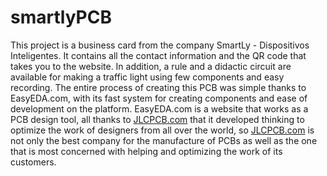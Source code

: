 # smartlyPCB
This project is a business card from the company SmartLy - Dispositivos Inteligentes. It contains all the contact information and the QR code that takes you to the website. In addition, a rule and a didactic circuit are available for making a traffic light using few components and easy recording. The entire process of creating this PCB was simple thanks to EasyEDA.com, with its fast system for creating components and ease of development on the platform. EasyEDA.com is a website that works as a PCB design tool, all thanks to [JLCPCB.com](https://jlcpcb.com/) that it developed thinking to optimize the work of designers from all over the world, so [JLCPCB.com](https://jlcpcb.com/) is not only the best company for the manufacture of PCBs as well as the one that is most concerned with helping and optimizing the work of its customers.
